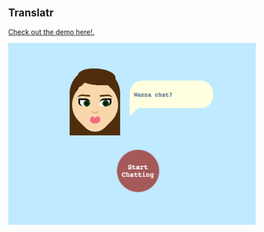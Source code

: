 Translatr
---
[Check out the demo here!.](https://pau1fitz.github.io/translatr/)

![Alt text](/photo-translatr.jpg?raw=true "Optional Title")
